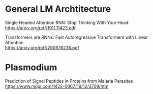 # General LM Archtitecture

Single Headed Attention RNN: Stop Thinking With Your Head  
https://arxiv.org/pdf/1911.11423.pdf   

Transformers are RNNs: Fast Autoregressive Transformers with Linear Attention  
https://arxiv.org/pdf/2006.16236.pdf  

# Plasmodium

Prediction of Signal Peptides in Proteins from Malaria Parasites  
https://www.mdpi.com/1422-0067/19/12/3709/htm  
